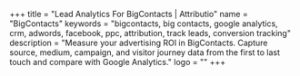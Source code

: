 +++
title = "Lead Analytics For BigContacts | Attributio"
name = "BigContacts"
keywords = "bigcontacts, big contacts, google analytics, crm, adwords, facebook, ppc, attribution, track leads, conversion tracking"
description = "Measure your advertising ROI in BigContacts. Capture source, medium, campaign, and visitor journey data from the first to last touch and compare with Google Analytics."
logo = ""
+++

